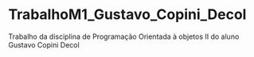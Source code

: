 # TrabalhoM1_Gustavo_Copini_Decol
Trabalho da disciplina de Programação Orientada à objetos II do aluno Gustavo Copini Decol
